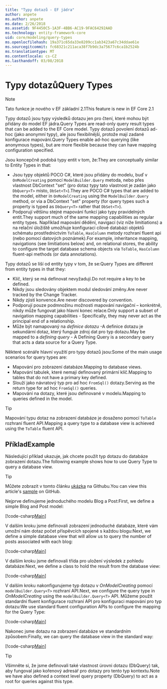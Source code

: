 ```yaml
---
title: "Typy dotazů - EF jádra"
author: anpete
ms.author: anpete
ms.date: 2/26/2018
ms.assetid: 9F4450C5-1A3F-4BB6-AC19-9FAC64292AAD
ms.technology: entity-framework-core
uid: core/modeling/query-types
ms.openlocfilehash: 19a371c65da33e8209cc1ab3423a67c34ddae61e
ms.sourcegitcommit: fc68321c211aca38f7b9dc3a75677c6ca1b2524b
ms.translationtype: MT
ms.contentlocale: cs-CZ
ms.lasthandoff: 03/08/2018
---
```

# <a name="query-types"></a><span data-ttu-id="dc6ba-102">Typy dotazů</span><span class="sxs-lookup"><span data-stu-id="dc6ba-102">Query Types</span></span>
> [!NOTE]
> <span data-ttu-id="dc6ba-103">Tato funkce je nového v EF základní 2.1</span><span class="sxs-lookup"><span data-stu-id="dc6ba-103">This feature is new in EF Core 2.1</span></span>

<span data-ttu-id="dc6ba-104">Typy dotazů jsou typy výsledků dotazu jen pro čtení, které mohou být přidány do model EF jádra.</span><span class="sxs-lookup"><span data-stu-id="dc6ba-104">Query Types are read-only query result types that can be added to the EF Core model.</span></span> <span data-ttu-id="dc6ba-105">Typy dotazů povolení dotazů ad-hoc (jako anonymní typy), ale jsou flexibilnější, protože mají zadané konfigurace mapování.</span><span class="sxs-lookup"><span data-stu-id="dc6ba-105">Query Types enable ad-hoc querying (like anonymous types), but are more flexible because they can have mapping configuration specified.</span></span>

<span data-ttu-id="dc6ba-106">Jsou koncepčně podobá typy entit v tom, že:</span><span class="sxs-lookup"><span data-stu-id="dc6ba-106">They are conceptually similar to Entity Types in that:</span></span>

- <span data-ttu-id="dc6ba-107">Jsou typy objektů POCO C#, které jsou přidány do modelu, buď v ```OnModelCreating``` pomocí ```ModelBuilder.Query``` metoda, nebo přes vlastnost DbContext "set" (pro dotaz typy tato vlastnost je zadán jako ```DbQuery<T>``` místo, ```DbSet<T>```).</span><span class="sxs-lookup"><span data-stu-id="dc6ba-107">They are POCO C# types that are added to the model, either in ```OnModelCreating``` using the ```ModelBuilder.Query``` method, or via a DbContext "set" property (for query types such a property is typed as ```DbQuery<T>``` rather that ```DbSet<T>```).</span></span>
- <span data-ttu-id="dc6ba-108">Podporují většinu stejné mapování funkcí jako typy pravidelných entit.</span><span class="sxs-lookup"><span data-stu-id="dc6ba-108">They support much of the same mapping capabilities as regular entity types.</span></span> <span data-ttu-id="dc6ba-109">Například mapování dědění, navigací (viz níže limitiations) a na relační úložiště umožňuje konfiguraci cílové databázi objektů schématu prostřednictvím ```ToTable```, ```HasColumn``` metody rozhraní fluent api (nebo pomocí datových poznámek).</span><span class="sxs-lookup"><span data-stu-id="dc6ba-109">For example, inheritance mapping, navigations (see limitiations below) and, on relational stores, the ability to configure the target database schema objects via ```ToTable```, ```HasColumn``` fluent-api methods (or data annotations).</span></span>

<span data-ttu-id="dc6ba-110">Typy dotazů se liší od entity typy v tom, že se:</span><span class="sxs-lookup"><span data-stu-id="dc6ba-110">Query Types are different from entity types in that they:</span></span>

- <span data-ttu-id="dc6ba-111">Klíč, který se má definovat nevyžadují.</span><span class="sxs-lookup"><span data-stu-id="dc6ba-111">Do not require a key to be defined.</span></span>
- <span data-ttu-id="dc6ba-112">Nikdy jsou sledovány objektem modul sledování změny.</span><span class="sxs-lookup"><span data-stu-id="dc6ba-112">Are never tracked by the Change Tracker.</span></span>
- <span data-ttu-id="dc6ba-113">Nikdy zjistí konvence.</span><span class="sxs-lookup"><span data-stu-id="dc6ba-113">Are never discovered by convention.</span></span>
- <span data-ttu-id="dc6ba-114">Podporují pouze podmnožinu možnosti mapování navigační – konkrétně, nikdy může fungovat jako hlavní konec relace.</span><span class="sxs-lookup"><span data-stu-id="dc6ba-114">Only support a subset of navigation mapping capabilities - Specifically, they may never act as the principal end of a relationship.</span></span>
- <span data-ttu-id="dc6ba-115">Může být namapovaný na _definice dotazu_ -A definice dotazu je sekundární dotaz, který funguje zdroj dat pro typ dotazu.</span><span class="sxs-lookup"><span data-stu-id="dc6ba-115">May be mapped to a _defining query_ - A Defining Query is a secondary query that acts a data source for a Query Type.</span></span>

<span data-ttu-id="dc6ba-116">Některé scénáře hlavní využití pro typy dotazů jsou:</span><span class="sxs-lookup"><span data-stu-id="dc6ba-116">Some of the main usage scenarios for query types are:</span></span>

- <span data-ttu-id="dc6ba-117">Mapování pro zobrazení databáze.</span><span class="sxs-lookup"><span data-stu-id="dc6ba-117">Mapping to database views.</span></span>
- <span data-ttu-id="dc6ba-118">Mapování tabulek, které nemají definovaný primární klíč.</span><span class="sxs-lookup"><span data-stu-id="dc6ba-118">Mapping to tables that do not have a primary key defined.</span></span>
- <span data-ttu-id="dc6ba-119">Slouží jako návratový typ pro ad hoc ```FromSql()``` dotazy.</span><span class="sxs-lookup"><span data-stu-id="dc6ba-119">Serving as the return type for ad hoc ```FromSql()``` queries.</span></span>
- <span data-ttu-id="dc6ba-120">Mapování na dotazy, které jsou definované v modelu.</span><span class="sxs-lookup"><span data-stu-id="dc6ba-120">Mapping to queries defined in the model.</span></span>

> [!TIP]
> <span data-ttu-id="dc6ba-121">Mapování typu dotaz na zobrazení databáze je dosaženo pomocí ```ToTable``` rozhraní fluent API.</span><span class="sxs-lookup"><span data-stu-id="dc6ba-121">Mapping a query type to a database view is achieved using the ```ToTable``` fluent API.</span></span>

## <a name="example"></a><span data-ttu-id="dc6ba-122">Příklad</span><span class="sxs-lookup"><span data-stu-id="dc6ba-122">Example</span></span>

<span data-ttu-id="dc6ba-123">Následující příklad ukazuje, jak chcete použít typ dotazu do databáze zobrazení dotazu.</span><span class="sxs-lookup"><span data-stu-id="dc6ba-123">The following example shows how to use Query Type to query a database view.</span></span>

> [!TIP]
> <span data-ttu-id="dc6ba-124">Můžete zobrazit v tomto článku [ukázka](https://github.com/aspnet/EntityFrameworkCore/tree/dev/samples/QueryTypes) na Githubu.</span><span class="sxs-lookup"><span data-stu-id="dc6ba-124">You can view this article's [sample](https://github.com/aspnet/EntityFrameworkCore/tree/dev/samples/QueryTypes) on GitHub.</span></span>

<span data-ttu-id="dc6ba-125">Nejprve definujeme jednoduchého modelu Blog a Post:</span><span class="sxs-lookup"><span data-stu-id="dc6ba-125">First, we define a simple Blog and Post model:</span></span>

[!code-csharp[Main](../../../efcore-dev/samples/QueryTypes/Program.cs#Entities)]

<span data-ttu-id="dc6ba-126">V dalším kroku jsme definovali zobrazení jednoduché databáze, které vám umožní nám dotaz počet příspěvcích spojené s každou blogu:</span><span class="sxs-lookup"><span data-stu-id="dc6ba-126">Next, we define a simple database view that will allow us to query the number of posts associated with each blog:</span></span>

[!code-csharp[Main](../../../efcore-dev/samples/QueryTypes/Program.cs#View)]

<span data-ttu-id="dc6ba-127">V dalším kroku jsme definovali třída pro uložení výsledek z pohledu databáze:</span><span class="sxs-lookup"><span data-stu-id="dc6ba-127">Next, we define a class to hold the result from the database view:</span></span>

[!code-csharp[Main](../../../efcore-dev/samples/QueryTypes/Program.cs#QueryType)]

<span data-ttu-id="dc6ba-128">V dalším kroku nakonfigurujeme typ dotazu v _OnModelCreating_ pomocí ```modelBuilder.Query<T>``` rozhraní API.</span><span class="sxs-lookup"><span data-stu-id="dc6ba-128">Next, we configure the query type in _OnModelCreating_ using the ```modelBuilder.Query<T>``` API.</span></span>
<span data-ttu-id="dc6ba-129">Můžeme použít standardní fluent konfigurace rozhraní API pro konfiguraci mapování pro typ dotazu:</span><span class="sxs-lookup"><span data-stu-id="dc6ba-129">We use standard fluent configuration APIs to configure the mapping for the Query Type:</span></span>

[!code-csharp[Main](../../../efcore-dev/samples/QueryTypes/Program.cs#Configuration)]

<span data-ttu-id="dc6ba-130">Nakonec jsme dotazu na zobrazení databáze ve standardním způsobem:</span><span class="sxs-lookup"><span data-stu-id="dc6ba-130">Finally, we can query the database view in the standard way:</span></span>

[!code-csharp[Main](../../../efcore-dev/samples/QueryTypes/Program.cs#Query)]

> [!TIP]
> <span data-ttu-id="dc6ba-131">Všimněte si, že jsme definovali také vlastnost úrovni dotazu (DbQuery) tak, aby fungoval jako kořenový adresář pro dotazy pro tento typ kontextu.</span><span class="sxs-lookup"><span data-stu-id="dc6ba-131">Note we have also defined a context level query property (DbQuery) to act as a root for queries against this type.</span></span>
